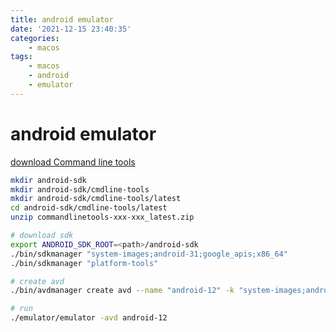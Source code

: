 ```yaml
---
title: android emulator
date: '2021-12-15 23:40:35'
categories:
    - macos
tags:
    - macos
    - android
    - emulator
---
```


# android emulator

[download Command line tools](https://developer.android.com/studio#downloads)

```bash
mkdir android-sdk
mkdir android-sdk/cmdline-tools
mkdir android-sdk/cmdline-tools/latest
cd android-sdk/cmdline-tools/latest
unzip commandlinetools-xxx-xxx_latest.zip

# download sdk
export ANDROID_SDK_ROOT=<path>/android-sdk
./bin/sdkmanager "system-images;android-31;google_apis;x86_64"
./bin/sdkmanager "platform-tools"

# create avd
./bin/avdmanager create avd --name "android-12" -k "system-images;android-31;google_apis;x86_64"  -p <path>/avd-12

# run
./emulator/emulator -avd android-12
```
